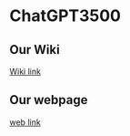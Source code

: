 # ChatGPT3500

## Our Wiki<br>
[Wiki link](https://github.com/UQdeco3500/ChatGPT3500/wiki "ChatGPT3500 wiki link")

## Our webpage<br>
[web link](https://liangyl531.github.io/)
